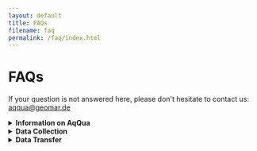 ```yaml
---
layout: default
title: FAQs
filename: faq
permalink: /faq/index.html
---
```


# FAQs

If your question is not answered here, please don't hesitate to contact us: [aqqua@geomar.de](mailto:aqqua@geomar.de)

<details>
<summary><strong>Information on AqQua</strong></summary>

<details>
<summary><strong>What is a foundation model?</strong></summary>
A foundation model is a machine-learning model trained at scale, usually with self-supervised methods on broad, multimodal data, that can be adapted to carry out diverse downstream tasks <a href="https://arxiv.org/abs/2108.07258">Bommassani et al. 2022</a>. AqQua is a foundational model for plankton computer vision that will be trained using state of the art vision transformers on billions of plankton images from diverse imaging devices. This model will be fine-tuned for the downstream tasks of plankton identification, classification, trait detection, outlier detection and global interpolation of plankton distribution.
</details>

<details>
<summary><strong>How will global interpolation work in detail?</strong></summary>
You can explicitly choose if you would like to share your data for global interpolation studies within AqQua. We will then also need the volume sampled per image acquisition. We will used boosted regression trees and possibly other machine learning algorithms to learn the global plankton or particle distribution and associated process rates from the AqQua image data. Please see <a href="https://www.frontiersin.org/journals/marine-science/articles/10.3389/fmars.2022.894372/full">Drago et al. 2020</a> and Clements et al. (<a href="https://agupubs.onlinelibrary.wiley.com/doi/full/10.1029/2021GB007276">2022</a>, <a href="https://agupubs.onlinelibrary.wiley.com/doi/full/10.1029/2022GB007633">2023</a>) for further details.
</details>

<details>
<summary><strong>How is AqQua funded?</strong></summary>
AqQua is funded via the <a href="https://hfmi.helmholtz.de">Helmholtz Foundation Model Initiative</a>. It is a one-shot endeavour to collect the data and build the foundation model. The project is funded for three years.
</details>

</details>

<details>
<summary><strong> Data Collection</strong></summary>

<details>
<summary><strong>What kind of data are you looking for?</strong></summary>
We’re gathering images of marine and freshwater zooplankton and phytoplankton. All kinds of labels/identification are welcome but optional, as we’re using self-supervised learning for training our foundational model, which does not require labels.
</details>

<details>
<summary><strong>What do I gain from sharing data with you?</strong></summary>
By sharing data with us for model development, you contribute to the diversity of the AqQua dataset and increase the chances that the developed model will be particularly useful to the kind of data that you are working with. Every data contributor will be co-author on a joint dataset paper and invited to contribute to further publications.
</details>

<details>
<summary><strong>I have millions of images, do you want them all?</strong></summary>
Yes, we try to gather all existing plankton images, as the foundation model requires as much image data from diverse regions and imaging devices as possible.
</details>

<details>
<summary><strong>What will happen to the data that is shared with you?</strong></summary>
We will build the AqQua Dataset by bringing together data from thousands of individual sources, a suite of different imaging devices, and from across diverse habitats. The AqQua Dataset will be published under an open-access license earliest in July 2027. Every data contribution will be duly acknowledged and every data contributor will be co-author on a joint dataset paper.
Using the AqQua Dataset, we will train a foundational model and fine-tune it for multiple downstream tasks, including classification, trait extraction, and global interpolation of plankton and particle distribution. The developed code, models, and tools will be made open source and shared with the plankton imaging community to help with plankton image recognition tasks and to support further method development. For example, this could include contributing a generalist image recognition model to EcoTaxa.
</details>

<details>
<summary><strong>Are you only interested in data with validated annotations?</strong></summary>
No! Annotations are welcome but strictly optional as we’re using self-supervised learning for training our foundational model. This does <strong>not</strong> require labels.
</details>

<details>
<summary><strong>Although I am the contact person of a project, it is not my decision to make if the data can be shared. How do I proceed?</strong></summary>
  <p>
    You don’t have to make the decision yourself. Check with the principal investigator, data owner, or other relevant stakeholders before proceeding. Then, let us know.<br>
    Also, if your data is hosted on EcoTaxa, please make sure that you are correctly listed as the contact person of a project. If not, select the correct person in the EcoTaxa project settings:
    <ul>
      <li>In the menu, select “Project / Edit project settings”.</li>
      <li>In the “Priviliges” tab, select the correct person as contact.</li>
      <li>Click “Save”.</li>
    </ul>
  </p>
</details>

</details>

<details>
<summary><strong> Data Transfer</strong></summary>

<details>
<summary><strong>How can I transfer my data?</strong></summary>
We support a number of different transfer methods. If you are unsure, please contact us and we will work together with you to determine the best option for your data.
The optimal method depends largely on the size of the data. If the data is already externally accessible, you can just provide us with access to the existing location.
Please inform us about your preferred method during the <a href="https://survey.hifis.dkfz.de/398984?lang=en">data sharing form submission</a>.
The suggestions below are purely to support you in your choice, other options are always possible.
</details>

<details>
<summary><strong>My data is larger than ~200GB</strong></summary>
For such large datasets we recommend <a href="https://www.globus.org/">Globus</a> or using an FTP server.
Please contact your IT department to find out if your institute provides a Globus instance and for information on how to set up a data share. Once set up, it allows for easy upload and download of terabyte-scale datasets.
If Globus is not available we recommend using an FTP server. If you don't have one available, please contact us for access to our own FTP server. Transfers to an FTP server can be continued after an interruption without having to start from scratch.
An alternative but still valid option would even be to send us a physical hard drive.
</details>

<details>
<summary><strong>My data is larger than ~20GB and smaller than ~200GB</strong></summary>
For datasets of this size we suggest <a href="https://gigamove.rwth-aachen.de">GigaMove</a>. This service allows one to upload files of up to 100GB and share access via a simple link.
</details>

<details>
<summary><strong>My data is smaller than ~20GB</strong></summary>
For datasets of this size we suggest to either use one of the options listed before or to use a cloud based storage system such as <a href="https://drive.google.com">google drive</a>, <a href="https://www.dropbox.com">dropbox</a> or <a href="https://nextcloud.com">nextcloud</a>.
</details>

<details>
<summary><strong>My data is already on EcoTaxa, how can I share it with you?</strong></summary>
If your data is already on EcoTaxa, you can share it with us by simply adding the <em>aqqua@geomar.de</em> user with <em>view</em> permissions to your project. This will enable us to download your data. We will inform you once we have downloaded your data, so that you can revoke access, if you would like to.
</details>

<details>
<summary><strong>I have many projects on EcoTaxa that I would like to share. Is there something quicker than adding the AqQua user manually?</strong></summary>
You can download these <a href="https://codebase.helmholtz.cloud/aqqua-public/ecotaxa-tools">Python scripts</a> that use the EcoTaxa API to access your EcoTaxa projects. 
There are two scripts. The first one generates a list of all your projects. 
You can use this list during the <a href="https://survey.hifis.dkfz.de/398984?lang=en">data sharing form submission</a>
The second script helps you to easily add the AqQua user to a subset of your projects.
You can at any time, should you wish to, change the access rights for multiple projects in bulk via the EcoTaxa API.
</details>

</details>
